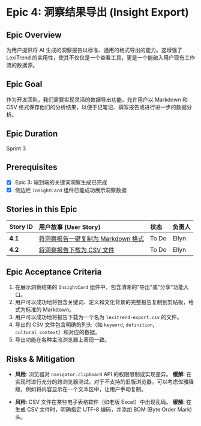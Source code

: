# Epic 4: 洞察结果导出 (Insight Export)

## Epic Overview

为用户提供将 AI 生成的洞察报告以标准、通用的格式导出的能力。这增强了 LexiTrend 的实用性，使其不仅仅是一个查看工具，更是一个能融入用户现有工作流的数据源。

## Epic Goal

作为开发团队，我们需要实现灵活的数据导出功能，允许用户以 Markdown 和 CSV 格式保存他们的分析结果，以便于记笔记、撰写报告或进行进一步的数据分析。

## Epic Duration
Sprint 3

## Prerequisites
- [x] Epic 3: 端到端的关键词洞察生成已完成
- [x] 侧边栏 `InsightCard` 组件已能成功展示洞察数据

## Stories in this Epic

| Story ID | 用户故事 (User Story) | 状态 | 负责人 |
| :--- | :--- | :--- | :--- |
| **4.1** | [将洞察报告一键复制为 Markdown 格式](./stories/4.1.story.md) | To Do | Ellyn |
| **4.2** | [将洞察报告下载为 CSV 文件](./stories/4.2.story.md) | To Do | Ellyn |

## Epic Acceptance Criteria

1.  在展示洞察结果的 `InsightCard` 组件中，包含清晰的"导出"或"分享"功能入口。
2.  用户可以成功地将包含关键词、定义和文化背景的完整报告复制到剪贴板，格式为标准的 Markdown。
3.  用户可以成功地将报告下载为一个名为 `lexitrend-export.csv` 的文件。
4.  导出的 CSV 文件包含明确的列头（如 `keyword`, `definition`, `cultural_context`）和对应的数据。
5.  导出功能在各种主流浏览器上表现一致。

## Risks & Mitigation

- **风险**: 浏览器对 `navigator.clipboard` API 的权限限制或实现差异。
  **缓解**: 在实现时进行充分的跨浏览器测试。对于不支持的旧版浏览器，可以考虑优雅降级，例如将内容显示在一个文本区中，让用户手动复制。

- **风险**: CSV 文件在某些电子表格软件（如老版 Excel）中出现乱码。
  **缓解**: 在生成 CSV 文件时，明确指定 UTF-8 编码，并添加 BOM (Byte Order Mark) 头。 